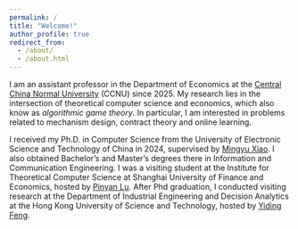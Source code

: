 ```yaml
---
permalink: /
title: "Welcome!"
author_profile: true
redirect_from: 
  - /about/
  - /about.html
---
```

I am an assistant professor in the Department of Economics at the [Central China Normal University](https://english.ccnu.edu.cn/) (CCNU) since 2025. My research lies in the intersection of theoretical computer science and economics, which also know as *algorithmic game theory*. In particular, I am interested in problems related to mechanism design, contract theory and online learning.

I received my Ph.D. in Computer Science from the University of Electronic Science and Technology of China in 2024, supervised by [Mingyu Xiao](https://sites.google.com/site/myxiao/). I also obtained Bachelor’s and Master’s degrees there in Information and Communication Engineering. I was a visiting student at the Institute for Theoretical Computer Science at Shanghai University of Finance and Economics, hosted by [Pinyan Lu](http://pinyanlu.com/). After Phd graduation, I conducted visiting research at the Department of Industrial Engineering and Decision Analytics at the Hong Kong University of Science and Technology, hosted by [Yiding Feng](https://www.ydfeng.us/).

